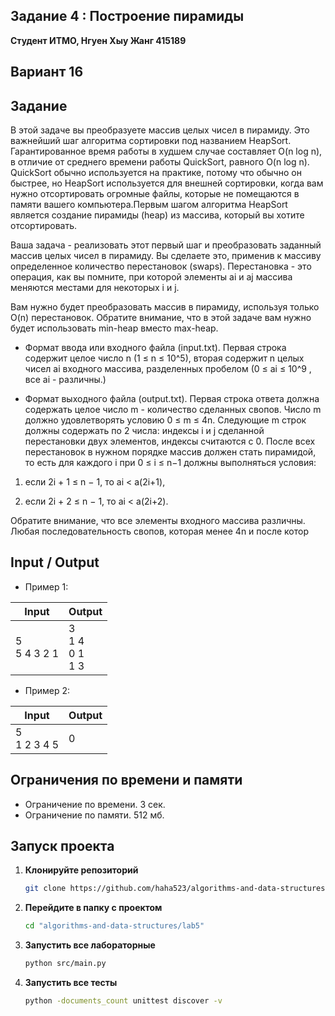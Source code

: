 ## Задание 4 : Построение пирамиды
 

**Студент ИТМО,  Нгуен Хыу Жанг  415189**  

## Вариант 16

## Задание

В этой задаче вы преобразуете массив целых чисел в пирамиду. Это важнейший шаг алгоритма сортировки под названием HeapSort. Гарантированное время
работы в худшем случае составляет O(n log n), в отличие от среднего времени работы QuickSort, равного O(n log n). QuickSort обычно используется на
практике, потому что обычно он быстрее, но HeapSort используется для внешней сортировки, когда вам нужно отсортировать огромные файлы, которые не
помещаются в памяти вашего компьютера.Первым шагом алгоритма HeapSort является создание пирамиды (heap) из массива, который вы хотите отсортировать.

Ваша задача - реализовать этот первый шаг и преобразовать заданный массив целых чисел в пирамиду. Вы сделаете это, применив к массиву определенное
количество перестановок (swaps). Перестановка - это операция, как вы помните, при которой элементы ai и aj массива меняются местами для некоторых i и j.

Вам нужно будет преобразовать массив в пирамиду, используя только O(n) перестановок. Обратите внимание, что в этой задаче вам нужно будет использовать
min-heap вместо max-heap.

- Формат ввода или входного файла (input.txt). Первая строка содержит целое число n (1 ≤ n ≤ 10^5), вторая содержит n целых чисел ai входного массива, разделенных пробелом (0 ≤ ai ≤ 10^9
, все ai - различны.)

- Формат выходного файла (output.txt). Первая строка ответа должна содержать целое число m - количество сделанных свопов. Число m должно
удовлетворять условию 0 ≤ m ≤ 4n. Следующие m строк должны содержать по 2 числа: индексы i и j сделанной перестановки двух элементов,
индексы считаются с 0. После всех перестановок в нужном порядке массив должен стать пирамидой, то есть для каждого i при 0 ≤ i ≤ n−1 должны
выполняться условия:

1. если 2i + 1 ≤ n − 1, то ai < a(2i+1),

2. если 2i + 2 ≤ n − 1, то ai < a(2i+2).

Обратите внимание, что все элементы входного массива различны. Любая последовательность свопов, которая менее 4n и после котор
  
## Input / Output 
- Пример 1:

| Input                                            | Output                               |   
|--------------------------------------------------|--------------------------------------|
| 5<br/>5 4 3 2 1                                  | 3<br/>1 4<br/>0 1<br/>1 3            |

- Пример 2:

| Input                                            | Output                               |   
|--------------------------------------------------|--------------------------------------|
| 5<br/>1 2 3 4 5                                  | 0                                    |



## Ограничения по времени и памяти

- Ограничение по времени. 3 сек.
- Ограничение по памяти. 512 мб.


## Запуск проекта
1. **Клонируйте репозиторий**
   ```bash
   git clone https://github.com/haha523/algorithms-and-data-structures.git
   ```
2. **Перейдите в папку с проектом**
   ```bash
   cd "algorithms-and-data-structures/lab5"
   ```
3. **Запустить все лабораторные**
    ```bash
   python src/main.py
   ```
4. **Запустить все тесты**
    ```bash
   python -documents_count unittest discover -v
   ```


